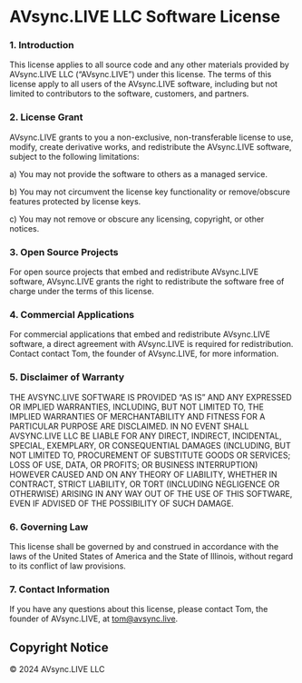 # AVsync.LIVE LLC Software License

### 1. Introduction

This license applies to all source code and any other materials provided by AVsync.LIVE LLC (“AVsync.LIVE”) under this license. The terms of this license apply to all users of the AVsync.LIVE software, including but not limited to contributors to the software, customers, and partners.

### 2. License Grant

AVsync.LIVE grants to you a non-exclusive, non-transferable license to use, modify, create derivative works, and redistribute the AVsync.LIVE software, subject to the following limitations:

a) You may not provide the software to others as a managed service.

b) You may not circumvent the license key functionality or remove/obscure features protected by license keys.

c) You may not remove or obscure any licensing, copyright, or other notices.

### 3. Open Source Projects

For open source projects that embed and redistribute AVsync.LIVE software, AVsync.LIVE grants the right to redistribute the software free of charge under the terms of this license.

### 4. Commercial Applications

For commercial applications that embed and redistribute AVsync.LIVE software, a direct agreement with AVsync.LIVE is required for redistribution. Contact contact Tom, the founder of AVsync.LIVE, for more information.

### 5. Disclaimer of Warranty

THE AVSYNC.LIVE SOFTWARE IS PROVIDED “AS IS” AND ANY EXPRESSED OR IMPLIED WARRANTIES, INCLUDING, BUT NOT LIMITED TO, THE IMPLIED WARRANTIES OF MERCHANTABILITY AND FITNESS FOR A PARTICULAR PURPOSE ARE DISCLAIMED. IN NO EVENT SHALL AVSYNC.LIVE LLC BE LIABLE FOR ANY DIRECT, INDIRECT, INCIDENTAL, SPECIAL, EXEMPLARY, OR CONSEQUENTIAL DAMAGES (INCLUDING, BUT NOT LIMITED TO, PROCUREMENT OF SUBSTITUTE GOODS OR SERVICES; LOSS OF USE, DATA, OR PROFITS; OR BUSINESS INTERRUPTION) HOWEVER CAUSED AND ON ANY THEORY OF LIABILITY, WHETHER IN CONTRACT, STRICT LIABILITY, OR TORT (INCLUDING NEGLIGENCE OR OTHERWISE) ARISING IN ANY WAY OUT OF THE USE OF THIS SOFTWARE, EVEN IF ADVISED OF THE POSSIBILITY OF SUCH DAMAGE.

### 6. Governing Law

This license shall be governed by and construed in accordance with the laws of the United States of America and the State of Illinois, without regard to its conflict of law provisions.

### 7. Contact Information

If you have any questions about this license, please contact Tom, the founder of AVsync.LIVE, at tom@avsync.live.

## Copyright Notice

© 2024 AVsync.LIVE LLC
